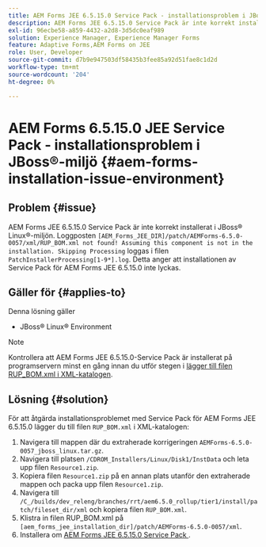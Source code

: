 ```yaml
---
title: AEM Forms JEE 6.5.15.0 Service Pack - installationsproblem i JBoss® Linux®-miljö
description: AEM Forms JEE 6.5.15.0 Service Pack är inte korrekt installerat i JBoss® Linux®-miljön. Eventuella korrigeringsändringar tillämpas inte på programservern. Lägg till filen RUP_BOM.xml i XML-katalogen.
exl-id: 96ecbe58-a859-4432-a2d8-3d5dc0eaf989
solution: Experience Manager, Experience Manager Forms
feature: Adaptive Forms,AEM Forms on JEE
role: User, Developer
source-git-commit: d7b9e947503df58435b3fee85a92d51fae8c1d2d
workflow-type: tm+mt
source-wordcount: '204'
ht-degree: 0%

---
```


# AEM Forms 6.5.15.0 JEE Service Pack - installationsproblem i JBoss®-miljö {#aem-forms-installation-issue-environment}

## Problem {#issue}

AEM Forms JEE 6.5.15.0 Service Pack är inte korrekt installerat i JBoss® Linux®-miljön. Loggposten `[AEM_Forms_JEE_DIR]/patch/AEMForms-6.5.0-0057/xml/RUP_BOM.xml not found! Assuming this component is not in the installation. Skipping Processing` loggas i filen `PatchInstallerProcessing[1-9*].log`. Detta anger att installationen av Service Pack för AEM Forms JEE 6.5.15.0 inte lyckas.

## Gäller för {#applies-to}

Denna lösning gäller
* JBoss® Linux® Environment

>[!NOTE]
>
> Kontrollera att AEM Forms JEE 6.5.15.0-Service Pack är installerat på programservern minst en gång innan du utför stegen i [lägger till filen RUP_BOM.xml i XML-katalogen](#solution-solution).

## Lösning {#solution}

För att åtgärda installationsproblemet med Service Pack för AEM Forms JEE 6.5.15.0 lägger du till filen `RUP_BOM.xml` i XML-katalogen:
1. Navigera till mappen där du extraherade korrigeringen `AEMForms-6.5.0-0057_jboss_linux.tar.gz`.
1. Navigera till platsen `/CDROM_Installers/Linux/Disk1/InstData` och leta upp filen `Resource1.zip`.
1. Kopiera filen `Resource1.zip` på en annan plats utanför den extraherade mappen och packa upp filen `Resource1.zip`.
1. Navigera till `/C_/builds/dev_releng/branches/rrt/aem6.5.0_rollup/tier1/install/patch/fileset_dir/xml` och kopiera filen `RUP_BOM.xml`.
1. Klistra in filen RUP_BOM.xml på `[aem_forms_jee_installation_dir]/patch/AEMForms-6.5.0-0057/xml`.
1. Installera om [AEM Forms JEE 6.5.15.0 Service Pack ](https://experienceleague.adobe.com/docs/experience-manager-release-information/aem-release-updates/forms-updates/aem-forms-releases.html).
